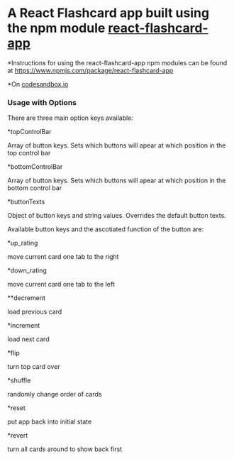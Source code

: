 A React Flashcard app built using the npm module [react-flashcard-app](https://www.npmjs.com/package/react-flashcard-app)
=================================
*Instructions for using the react-flashcard-app npm modules can be found at
https://www.npmjs.com/package/react-flashcard-app

*On [codesandbox.io](https://codesandbox.io/s/91r5p4wnlr)

### Usage with Options
There are three main option keys available:

*topControlBar

Array of button keys. Sets which buttons will apear at which position in the top control bar

*bottomControlBar

Array of button keys. Sets which buttons will apear at which position in the bottom control bar

*buttonTexts

Object of button keys and string values. Overrides the default button texts.

Available button keys and the ascotiated function of the button are:

*up_rating

move current card one tab to the right

*down_rating

move current card one tab to the left

**decrement

load previous card

*increment

load next card

*flip

turn top card over

*shuffle

randomly change order of cards

*reset

put app back into initial state

*revert

turn all cards around to show back first
